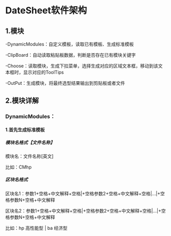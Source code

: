 # DateSheet软件架构

## 1.模块

-DynamicModules：自定义模板，读取已有模板、生成标准模板

-ClipBoard：自动读取粘贴板数据，判断是否存在已有模块关键字

-Choose：读取模块，生成下拉菜单，选择生成对应的区域文本框，移动到该文本框时，显示对应的ToolTips

-OutPut：生成模块，将最终选型结果输出到剪贴板或者文件

## 2.模块详解

### DynamicModules：

#### 1.首先生成标准模板

##### 模块名格式【文件名称】

模块名：文件名称[英文]

比如：CMhp

##### 区块名格式

区块名1：参数1+空格+中文解释+空格|+空格参数2+空格+中文解释+空格|...|+空格参数N+空格+中文解释

区块名2：参数1+空格+中文解释+空格|+空格参数2+空格+中文解释+空格|...|+空格参数N+空格+中文解释

比如：hp 高性能型 | ba 经济型

